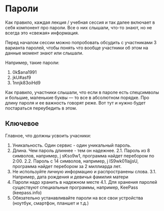 # Пароли
Как правило, каждая лекция / учебная сессия и так далее включает в себя компонент про пароли. Все о них слышали, что-то знают, но не всегда это «свежая» информация.

Перед началом сессии можно попробовать обсудить с участниками 3 варианта паролей, чтобы понять что вообще участники об этом на данные момент знают или слышали.

Например, такие пароли:
1. 0k$ana1991
2. jkU#asf9
3. 1nnjk83oiHd9

Как правило, участники слышали, что если в пароле есть спецсимволы и большие, маленькие буквы — то все в абсолютном порядке. Про длину пароля и ее важность говорят реже. Вот тут и нужно будет постараться переубедить в этом.

## Ключевое
Главное, что должны усвоить учасники:
1. Уникальность. Один сервис - один уникальный пароль.
2. Длина. Чем пароль длиннее - тем он надежнее.
  2.1. Пароль из 8 символов, например, j sKso9w1, программа найдет перебором по 2:00.
  2.2. Пароль с 14 символов, например, j IS9wk01lajjsU, программа найдет перебором за 2 миллиарда лет.
3. Не используйте личную информацию и распространены слова.
  3.1. Например, дата рождения и девичья фамилия матери
4. Пароли надо хранить в надежном месте
  4.1. Для хранения паролей существуют специальные программы, например, KeePass (keepass.info)
5. Обязательно устанавливайте пароли на все свои устройства (ноутбук, смартфон, планшет и т.д.)
